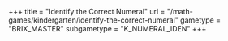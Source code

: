 +++
title = "Identify the Correct Numeral"
url = "/math-games/kindergarten/identify-the-correct-numeral"
gametype = "BRIX_MASTER"
subgametype = "K_NUMERAL_IDEN"
+++